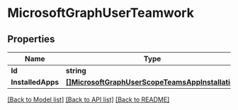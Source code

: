 # MicrosoftGraphUserTeamwork

## Properties

Name | Type | Description | Notes
------------ | ------------- | ------------- | -------------
**Id** | **string** |  | [optional] 
**InstalledApps** | [**[]MicrosoftGraphUserScopeTeamsAppInstallation**](microsoft.graph.userScopeTeamsAppInstallation.md) |  | [optional] 

[[Back to Model list]](../README.md#documentation-for-models) [[Back to API list]](../README.md#documentation-for-api-endpoints) [[Back to README]](../README.md)


